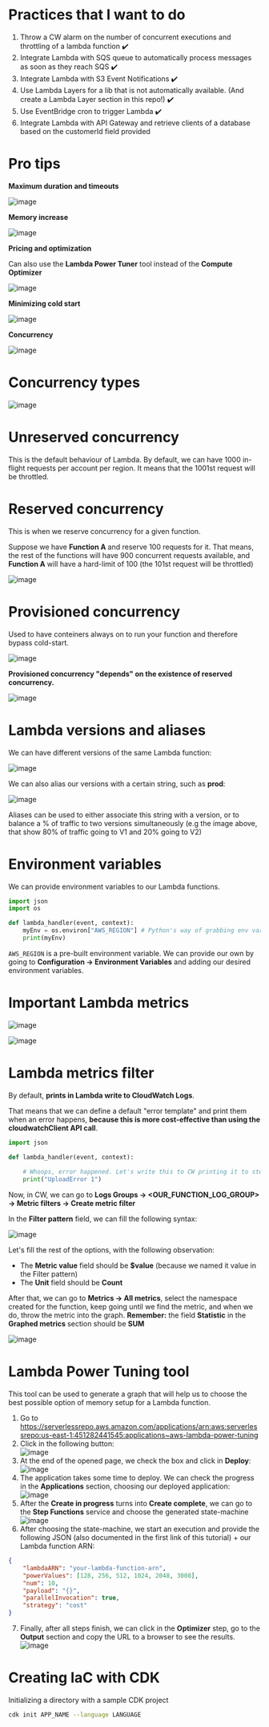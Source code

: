 # Practices that I want to do

1. Throw a CW alarm on the number of concurrent executions and throttling of a lambda function ✔️
2. Integrate Lambda with SQS queue to automatically process messages as soon as they reach SQS ✔️
3. Integrate Lambda with S3 Event Notifications ✔️
4. Use Lambda Layers for a lib that is not automatically available. (And create a Lambda Layer section in this repo!) ✔️
5. Use EventBridge cron to trigger Lambda ✔️
6. Integrate Lambda with API Gateway and retrieve clients of a database based on the customerId field provided

# Pro tips

**Maximum duration and timeouts**

![image](https://user-images.githubusercontent.com/80921933/224430758-9bf1b56c-47a1-469e-bf15-88176d389184.png)

**Memory increase**

![image](https://user-images.githubusercontent.com/80921933/224430677-ef072590-6297-4aa0-aab5-a91fdb58e7d4.png)

**Pricing and optimization**

Can also use the **Lambda Power Tuner** tool instead of the **Compute Optimizer**

![image](https://user-images.githubusercontent.com/80921933/224431776-0df38a65-09f5-47f4-8cd5-ef0c05f59435.png)

**Minimizing cold start**

![image](https://user-images.githubusercontent.com/80921933/224434036-ef3f2243-8080-4417-befd-fa725129c2ae.png)

**Concurrency**

![image](https://user-images.githubusercontent.com/80921933/224443556-8e6db83d-1c00-48dd-bf2e-e61d6ea33142.png)

# Concurrency types

![image](https://user-images.githubusercontent.com/80921933/224436101-0c384332-4b21-4437-ad1b-9389236979a2.png)

# Unreserved concurrency

This is the default behaviour of Lambda. By default, we can have 1000 in-flight requests per account per region. It means that the 1001st request will be throttled.

# Reserved concurrency

This is when we reserve concurrency for a given function. 

Suppose we have **Function A** and reserve 100 requests for it. That means, the rest of the functions will have 900 concurrent requests available, and **Function A** will have a hard-limit of 100 (the 101st request will be throttled)

![image](https://user-images.githubusercontent.com/80921933/224440801-6ea6d571-04ab-4385-98cc-ec8792a5da76.png)

# Provisioned concurrency

Used to have conteiners always on to run your function and therefore bypass cold-start.

![image](https://user-images.githubusercontent.com/80921933/224441528-8c933dc3-4405-4523-8a2c-0f9e4a90d757.png)

**Provisioned concurrency "depends" on the existence of reserved concurrency.**

![image](https://user-images.githubusercontent.com/80921933/224441848-e886a351-7f4d-45d0-a3e7-b4f1f7915e6a.png)

# Lambda versions and aliases

We can have different versions of the same Lambda function:

![image](https://user-images.githubusercontent.com/80921933/224557915-0e8b58af-0f77-405d-839a-6202165f90e3.png)

We can also alias our versions with a certain string, such as **prod**:

![image](https://user-images.githubusercontent.com/80921933/224558048-ffb3e62c-28c5-4628-b00f-68f727a3927c.png)

Aliases can be used to either associate this string with a version, or to balance a % of traffic to two versions simultaneously (e.g the image above, that show 80% of traffic going to V1 and 20% going to V2)

# Environment variables

We can provide environment variables to our Lambda functions.

```python
import json
import os

def lambda_handler(event, context):
    myEnv = os.environ["AWS_REGION"] # Python's way of grabbing env variables
    print(myEnv)
```

`AWS_REGION` is a pre-built environment variable. We can provide our own by going to **Configuration -> Environment Variables** and adding our desired environment variables.

# Important Lambda metrics

![image](https://user-images.githubusercontent.com/80921933/224559737-fe1697ca-97a7-43ec-ba35-ab49c717db1e.png)

![image](https://user-images.githubusercontent.com/80921933/224559753-fecd7eb2-8ba7-4b3a-8cfe-8fc932fd1eeb.png)

# Lambda metrics filter

By default, **prints in Lambda write to CloudWatch Logs**.

That means that we can define a default "error template" and print them when an error happens, **because this is more cost-effective than using the cloudwatchClient API call**.

```python
import json

def lambda_handler(event, context):
    
    # Whoops, error happened. Let's write this to CW printing it to stdout.
    print("UploadError 1")    
```

Now, in CW, we can go to **Logs Groups -> \<OUR_FUNCTION_LOG_GROUP> -> Metric filters -> Create metric filter**

In the **Filter pattern** field, we can fill the following syntax:

![image](https://user-images.githubusercontent.com/80921933/224563642-3b2d4b2b-1fb9-48e1-a190-174dc7c1ea7d.png)

Let's fill the rest of the options, with the following observation:

- The **Metric value** field should be **$value** (because we named it value in the Filter pattern)
- The **Unit** field should be **Count**

After that, we can go to **Metrics -> All metrics**, select the namespace created for the function, keep going until we find the metric, and when we do, throw the metric into the graph. **Remember:** the field **Statistic** in the **Graphed metrics** section should be **SUM**

![image](https://user-images.githubusercontent.com/80921933/224564248-e99fca68-3433-435a-a996-664a7c4f6d93.png)

# Lambda Power Tuning tool

This tool can be used to generate a graph that will help us to choose the best possible option of memory setup for a Lambda function.

1. Go to https://serverlessrepo.aws.amazon.com/applications/arn:aws:serverlessrepo:us-east-1:451282441545:applications~aws-lambda-power-tuning
2. Click in the following button: <br>
    ![image](https://user-images.githubusercontent.com/80921933/224567655-0c202b86-b6c6-4e77-9425-85c9996e4e62.png)
3. At the end of the opened page, we check the box and click in **Deploy**: <br>
    ![image](https://user-images.githubusercontent.com/80921933/224567761-d0b1085b-733b-4e6c-ab89-e1187e6d8a55.png)
4. The application takes some time to deploy. We can check the progress in the **Applications** section, choosing our deployed application: <br>
    ![image](https://user-images.githubusercontent.com/80921933/224567926-7f102f3d-7d9f-409f-91a7-957942e5b2b4.png)
5. After the **Create in progress** turns into **Create complete**, we can go to the **Step Functions** service and choose the generated state-machine <br>
    ![image](https://user-images.githubusercontent.com/80921933/224568084-6c592a2f-66e2-4bea-81e6-443df53d49e4.png)
6. After choosing the state-machine, we start an execution and provide the following JSON (also documented in the first link of this tutorial) + our Lambda function ARN:

```json
{
    "lambdaARN": "your-lambda-function-arn",
    "powerValues": [128, 256, 512, 1024, 2048, 3008],
    "num": 10,
    "payload": "{}",
    "parallelInvocation": true,
    "strategy": "cost"
}
```

7. Finally, after all steps finish, we can click in the **Optimizer** step, go to the **Output** section and copy the URL to a browser to see the results. <br>
    ![image](https://user-images.githubusercontent.com/80921933/224568742-86fbccf9-19ab-4c7c-aab1-6edf67634604.png)

# Creating IaC with CDK

Initializing a directory with a sample CDK project

```bash
cdk init APP_NAME --language LANGUAGE
```
